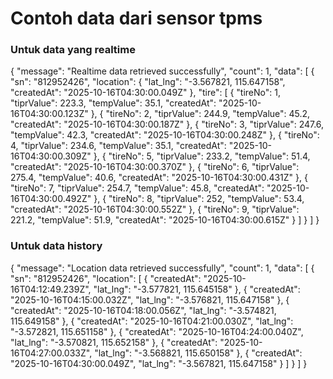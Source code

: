 # Contoh data dari sensor tpms

### Untuk data yang realtime

{
"message": "Realtime data retrieved successfully",
"count": 1,
"data": [
{
"sn": "812952426",
"location": {
"lat_lng": "-3.567821, 115.647158",
"createdAt": "2025-10-16T04:30:00.049Z"
},
"tire": [
{
"tireNo": 1,
"tiprValue": 223.3,
"tempValue": 35.1,
"createdAt": "2025-10-16T04:30:00.123Z"
},
{
"tireNo": 2,
"tiprValue": 244.9,
"tempValue": 45.2,
"createdAt": "2025-10-16T04:30:00.187Z"
},
{
"tireNo": 3,
"tiprValue": 247.6,
"tempValue": 42.3,
"createdAt": "2025-10-16T04:30:00.248Z"
},
{
"tireNo": 4,
"tiprValue": 234.6,
"tempValue": 35.1,
"createdAt": "2025-10-16T04:30:00.309Z"
},
{
"tireNo": 5,
"tiprValue": 233.2,
"tempValue": 51.4,
"createdAt": "2025-10-16T04:30:00.370Z"
},
{
"tireNo": 6,
"tiprValue": 275.4,
"tempValue": 40.6,
"createdAt": "2025-10-16T04:30:00.431Z"
},
{
"tireNo": 7,
"tiprValue": 254.7,
"tempValue": 45.8,
"createdAt": "2025-10-16T04:30:00.492Z"
},
{
"tireNo": 8,
"tiprValue": 252,
"tempValue": 53.4,
"createdAt": "2025-10-16T04:30:00.552Z"
},
{
"tireNo": 9,
"tiprValue": 221.2,
"tempValue": 51.9,
"createdAt": "2025-10-16T04:30:00.615Z"
}
]
}
]
}

### Untuk data history

{
"message": "Location data retrieved successfully",
"count": 1,
"data": [
{
"sn": "812952426",
"location": [
{
"createdAt": "2025-10-16T04:12:49.239Z",
"lat_lng": "-3.577821, 115.645158"
},
{
"createdAt": "2025-10-16T04:15:00.032Z",
"lat_lng": "-3.576821, 115.647158"
},
{
"createdAt": "2025-10-16T04:18:00.056Z",
"lat_lng": "-3.574821, 115.649158"
},
{
"createdAt": "2025-10-16T04:21:00.030Z",
"lat_lng": "-3.572821, 115.651158"
},
{
"createdAt": "2025-10-16T04:24:00.040Z",
"lat_lng": "-3.570821, 115.652158"
},
{
"createdAt": "2025-10-16T04:27:00.033Z",
"lat_lng": "-3.568821, 115.650158"
},
{
"createdAt": "2025-10-16T04:30:00.049Z",
"lat_lng": "-3.567821, 115.647158"
}
]
}
]
}
